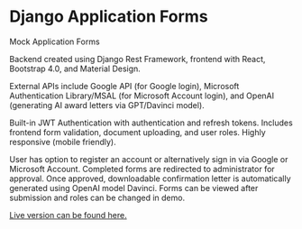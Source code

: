 # Django Application Forms
Mock Application Forms

Backend created using Django Rest Framework, frontend with React, Bootstrap 4.0, and Material Design. 

External APIs include Google API (for Google login), Microsoft Authentication Library/MSAL (for Microsoft Account login), and OpenAI (generating AI award letters via GPT/Davinci model). 

Built-in JWT Authentication with authentication and refresh tokens. Includes frontend form validation, document uploading, and user roles. Highly responsive (mobile friendly).

User has option to register an account or alternatively sign in via Google or Microsoft Account. Completed forms are redirected to administrator for approval. Once approved, downloadable confirmation letter is automatically generated using OpenAI model Davinci.  Forms can be viewed after submission and roles can be changed in demo.

<a href = 'https://forms.olivera.tech'>Live version can be found here.<a/>
